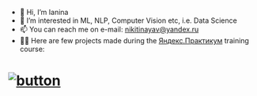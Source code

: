 - 👋 Hi, I’m Ianina
- 👀 I’m interested in ML, NLP, Computer Vision etc, i.e. Data Science
- 📫 You can reach me on e-mail: nikitinayav@yandex.ru
- 👩‍💻 Here are few projects made during the [Яндекс.Практикум](https://practicum.yandex.ru/data-scientist/) training course:

# [![button](https://www.centre-development.com/wp-content/uploads/2019/04/go-sign-2816455_960_720-110.jpg)](https://github.com/Yanina-N/Projects-Yandex_course)
